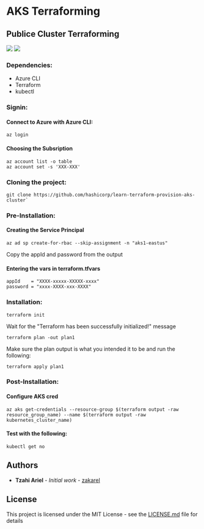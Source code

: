 # AKS Terraforming
## Publice Cluster Terraforming

<img src="https://img.shields.io/badge/Azure%20CLI%20-v2.19.1-blue?style=flat-square">   <img src="https://img.shields.io/badge/VSCode%20-v1.53.2-purple?style=flat-square">

### Dependencies:
* Azure CLI
* Terraform
* kubectl

### Signin:
#### Connect to Azure with Azure CLI:
```
az login
```
#### Choosing the Subsription
```
az account list -o table
az account set -s 'XXX-XXX'
```

### Cloning the project:
```
git clone https://github.com/hashicorp/learn-terraform-provision-aks-cluster`
```
### Pre-Installation:
#### Creating the Service Principal
```
az ad sp create-for-rbac --skip-assignment -n "aks1-eastus"
```
Copy the appId and password from the output
#### Entering the vars in terraform.tfvars
```
appId    = "XXXX-xxxxx-XXXXX-xxxx"
password = "xxxx-XXXX-xxx-XXXX"
```
### Installation:
```
terraform init
```
Wait for the "Terraform has been successfully initialized!" message
```
terraform plan -out plan1
```
Make sure the plan output is what you intended it to be and run the following:
```
terraform apply plan1
```
### Post-Installation: 
#### Configure AKS cred
```
az aks get-credentials --resource-group $(terraform output -raw resource_group_name) --name $(terraform output -raw kubernetes_cluster_name)
```
#### Test with the following:
```
kubectl get no
```
## Authors

* **Tzahi Ariel** - *Initial work* - [zakarel](https://github.com/zakarel)

## License

This project is licensed under the MIT License - see the [LICENSE.md](LICENSE.md) file for details
